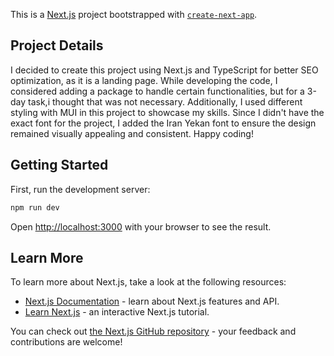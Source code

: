 This is a [Next.js](https://nextjs.org/) project bootstrapped
with [`create-next-app`](https://github.com/vercel/next.js/tree/canary/packages/create-next-app).

## Project Details

I decided to create this project using Next.js and TypeScript for better SEO optimization, as it is a landing page.
While developing the code, I considered adding a package to handle certain functionalities, but for a 3-day task,i
thought that was not necessary.
Additionally, I used different styling with MUI in this project to showcase my skills.
Since I didn't have the exact font for the project, I added the Iran Yekan font to ensure the design remained visually
appealing and consistent. Happy coding!

## Getting Started

First, run the development server:

```bash
npm run dev
```

Open [http://localhost:3000](http://localhost:3000) with your browser to see the result.

## Learn More

To learn more about Next.js, take a look at the following resources:

- [Next.js Documentation](https://nextjs.org/docs) - learn about Next.js features and API.
- [Learn Next.js](https://nextjs.org/learn) - an interactive Next.js tutorial.

You can check out [the Next.js GitHub repository](https://github.com/vercel/next.js/) - your feedback and contributions
are welcome!

